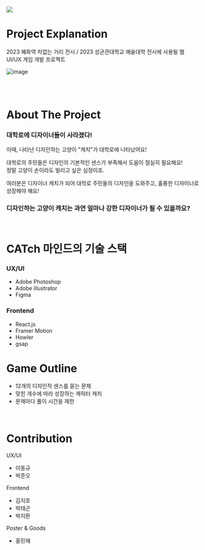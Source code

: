 <img src="https://capsule-render.vercel.app/api?type=Rounded&color=auto&height=300&section=header&text=CATch%20Mind&animation=fadeIn&fontSize=90&stroke=000000&strokeWidth=3&fontColor=ffffff" />
<h1>Project Explanation</h1>
2023 혜화역 차없는 거리 전시 / 2023 성균관대학교 예술대학 전시에 사용될 웹 UI/UX 게임 개발 프로젝트

![image](https://github.com/skku-comit/catch/assets/110150963/4f178342-8b2a-4b92-94ea-de8be7663354)

<br>
<br>
<h1>About The Project</h1>
<h3><strong>대학로에 디자이너들이 사라졌다!</strong></h3>

이때, 나타난 디자인하는 고양이 "캐치"가 대학로에 나타났어요!

대학로의 주민들은 디자인의 기본적인 센스가 부족해서 도움이 절실히 필요해요!<br>
정말 고양이 손이라도 빌리고 싶은 심정이죠.

여러분은 디자이너 캐치가 되어 대학로 주민들의 디자인을 도와주고,
훌륭한 디자이너로 성장해야 해요!

<h3>디자인하는 고양이 캐치는 과연 얼마나 강한 디자이너가 될 수 있을까요?</h3>
<br>
<h1>CATch 마인드의 기술 스택</h1>
<h3>UX/UI</h3>
<ul>
  <li>Adobe Photoshop</li>
  <li>Adobe illustrator</li>
  <li>Figma</li>
</ul>
<h3>Frontend</h3>
<ul>
  <li>React.js</li>
  <li>Framer Motion</li>
  <li>Howler</li>
  <li>gsap</li>
</ul>
<h1>Game Outline</h1>
<ul>
  <li>12개의 디자인적 센스를 묻는 문제</li>
  <li>맞힌 개수에 따라 성장하는 캐릭터 캐치</li>
  <li>문제마다 풀이 시간을 제한</li>
</ul>
<br>
<h1>Contribution</h1>
UX/UI
<ul>
  <li>이동규</li>
  <li>박준오</li>
</ul>
Frontend
<ul>
  <li>김지호</li>
  <li>박태곤</li>
  <li>박지환</li>
</ul>
Poster & Goods
<ul>
  <li>홍민재</li>
</ul>
